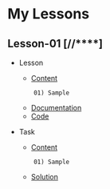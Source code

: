 # My Lessons 

## Lesson-01 [**/**/****]

- Lesson

    - [Content]()
    ``` 
        01) Sample
    ```
    - [Documentation]()
    - [Code]()

- Task
    - [Content]()
    ```
        01) Sample
    ```
    - [Solution]()